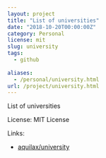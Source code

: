 ```yaml
---
layout: project
title: "List of universities"
date: "2018-10-20T00:00:00Z"
category: Personal
license: mit
slug: university
tags:
  - github
  
aliases:
  - /personal/university.html
url: /project/university.html
---
```


List of universities

License: MIT License

Links:

* [aquilax/university](https://github.com/aquilax/university)
